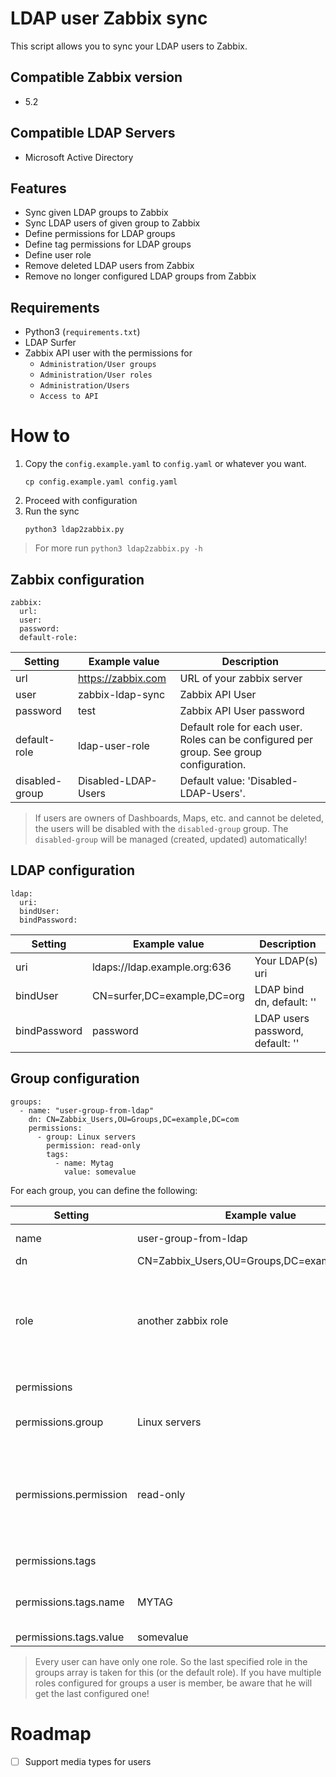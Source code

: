 # LDAP user Zabbix sync
This script allows you to sync your LDAP users to Zabbix.

## Compatible Zabbix version
- 5.2

## Compatible LDAP Servers
- Microsoft Active Directory

## Features
- Sync given LDAP groups to Zabbix
- Sync LDAP users of given group to Zabbix
- Define permissions for LDAP groups
- Define tag permissions for LDAP groups
- Define user role
- Remove deleted LDAP users from Zabbix
- Remove no longer configured LDAP groups from Zabbix

## Requirements
- Python3 (`requirements.txt`)
- LDAP Surfer
- Zabbix API user with the permissions for
  * `Administration/User groups`
  * `Administration/User roles`
  * `Administration/Users`
  * `Access to API`

# How to
1. Copy the `config.example.yaml` to `config.yaml` or whatever you want.
    ```
    cp config.example.yaml config.yaml
    ```
2. Proceed with configuration
3. Run the sync
    ```
    python3 ldap2zabbix.py
    ```

> For more run `python3 ldap2zabbix.py -h`

## Zabbix configuration
```
zabbix:
  url: 
  user: 
  password: 
  default-role: 
```
| Setting        | Example value              | Description                                              |
|----------------|----------------------------|----------------------------------------------------------|
| url            | https://zabbix.com         | URL of your zabbix server                                |
| user           | zabbix-ldap-sync           | Zabbix API User                                          |
| password       | test                       | Zabbix API User password                                 |
| default-role   | ldap-user-role             | Default role for each user. Roles can be configured per group. See group configuration. |
| disabled-group | Disabled-LDAP-Users        | Default value: 'Disabled-LDAP-Users'.                    |

> If users are owners of Dashboards, Maps, etc. and cannot be deleted, the users will be disabled with the 
> `disabled-group` group.
> The `disabled-group` will be managed (created, updated) automatically!

## LDAP configuration
```
ldap:
  uri:
  bindUser:
  bindPassword:
```
| Setting      | Example value                | Description                                              |
|--------------|------------------------------|----------------------------------------------------------|
| uri          | ldaps://ldap.example.org:636 | Your LDAP(s) uri                                         |
| bindUser     | CN=surfer,DC=example,DC=org  | LDAP bind dn, default: ''                                |
| bindPassword | password                     | LDAP users password, default: ''                         |

## Group configuration
```
groups:
  - name: "user-group-from-ldap"
    dn: CN=Zabbix_Users,OU=Groups,DC=example,DC=com
    permissions:
      - group: Linux servers
        permission: read-only
        tags:
          - name: Mytag
            value: somevalue
```

For each group, you can define the following:

| Setting                | Example value                               | Required | Description                                                                                  |
|------------------------|---------------------------------------------|----------|----------------------------------------------------------------------------------------------|
| name                   | user-group-from-ldap                        | yes      | Zabbix group name                                                                            |
| dn                     | CN=Zabbix_Users,OU=Groups,DC=example,DC=org | yes      | LDAP bind dn                                                                                 |
| role                   | another zabbix role                         | no       | If you want to specify another role as the default role, configured in zabbix.default-role.  |
| permissions            |                                             | yes      | Array of permissions                                                                         |
| permissions.group      | Linux servers                               | yes      | Zabbix hostgroup name                                                                        |
| permissions.permission | read-only                                   | no       | Permission for the complete hostgroup. Allowed values: ['read-only', 'read-write', 'denied'] |
| permissions.tags       |                                             | no       | Array of tag permissions                                                                     |
| permissions.tags.name  | MYTAG                                       | no       | Tag name within the `group` to permit user action                                            |
| permissions.tags.value | somevalue                                   | no       | Tag value                                                                                    |

> Every user can have only one role. So the last specified role in the groups array is taken for this (or the default role).
> If you have multiple roles configured for groups a user is member, be aware that he will get the last configured one!

# Roadmap
- [ ] Support media types for users

